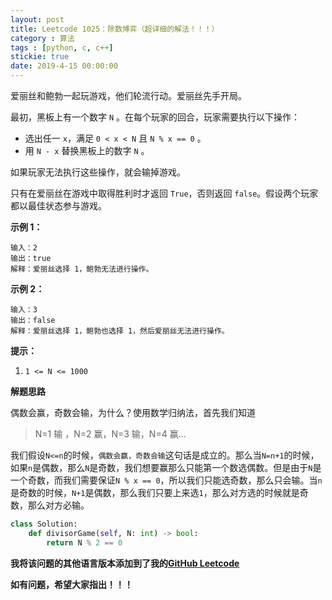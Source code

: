 ```yaml
---
layout: post
title: Leetcode 1025：除数博弈（超详细的解法！！！）
category : 算法
tags : [python, c, c++]
stickie: true
date: 2019-4-15 00:00:00
---
```


爱丽丝和鲍勃一起玩游戏，他们轮流行动。爱丽丝先手开局。

最初，黑板上有一个数字 `N` 。在每个玩家的回合，玩家需要执行以下操作：

- 选出任一 `x`，满足 `0 < x < N` 且 `N % x == 0` 。
- 用 `N - x` 替换黑板上的数字 `N` 。

如果玩家无法执行这些操作，就会输掉游戏。

只有在爱丽丝在游戏中取得胜利时才返回 `True`，否则返回 `false`。假设两个玩家都以最佳状态参与游戏。

**示例 1：**

```
输入：2
输出：true
解释：爱丽丝选择 1，鲍勃无法进行操作。
```

**示例 2：**

```
输入：3
输出：false
解释：爱丽丝选择 1，鲍勃也选择 1，然后爱丽丝无法进行操作。
```

**提示：**

1. `1 <= N <= 1000`

**解题思路**

偶数会赢，奇数会输，为什么？使用数学归纳法，首先我们知道

> N=1 输 ，N=2 赢，N=3 输，N=4 赢...

我们假设`N<=n`的时候，`偶数会赢，奇数会输`这句话是成立的。那么当`N=n+1`的时候，如果`n`是偶数，那么`N`是奇数，我们想要赢那么只能第一个数选偶数。但是由于`N`是一个奇数，而我们需要保证`N % x == 0`，所以我们只能选奇数，那么只会输。当`n`是奇数的时候，`N+1`是偶数，那么我们只要上来选`1`，那么对方选的时候就是奇数，那么对方必输。

```python
class Solution:
    def divisorGame(self, N: int) -> bool:
        return N % 2 == 0
```

**我将该问题的其他语言版本添加到了我的[GitHub Leetcode](https://github.com/luliyucoordinate/Leetcode)**

**如有问题，希望大家指出！！！**